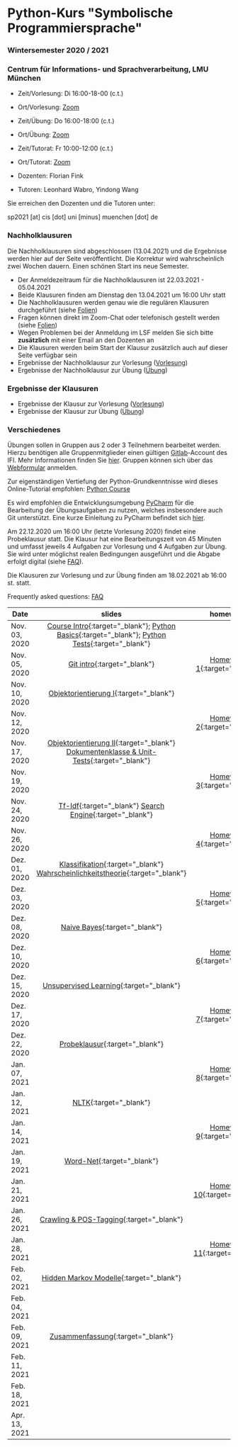 # Python-Kurs "Symbolische Programmiersprache"
### Wintersemester 2020 / 2021
### Centrum für Informations- und Sprachverarbeitung, LMU München

 - Zeit/Vorlesung: Di 16:00-18-00 (c.t.)
 - Ort/Vorlesung: [Zoom](https://lmu-munich.zoom.us/j/8366632112?pwd=cWc3ck5ML0t1c0VnUTZ2Zit2aUpFdz09)

 - Zeit/Übung: Do 16:00-18:00 (c.t.)
 - Ort/Übung: [Zoom](https://lmu-munich.zoom.us/j/8366632112?pwd=cWc3ck5ML0t1c0VnUTZ2Zit2aUpFdz09)

 - Zeit/Tutorat: Fr 10:00-12:00 (c.t.)
 - Ort/Tutorat: [Zoom](https://lmu-munich.zoom.us/j/96068548898?pwd=ZFJDRFFpdGRlWWZ1bEljSnhQQllCUT09)

 - Dozenten: Florian Fink
 - Tutoren: Leonhard Wabro, Yindong Wang

Sie erreichen den Dozenten und die Tutoren unter:

sp2021 [at] cis [dot] uni [minus] muenchen [dot] de

### Nachholklausuren
Die Nachholklausuren sind abgeschlossen (13.04.2021) und die Ergebnisse werden hier auf der Seite veröffentlicht.
Die Korrektur wird wahrscheinlich zwei Wochen dauern.
Einen schönen Start ins neue Semester.

 - Der Anmeldezeitraum für die Nachholklausuren ist 22.03.2021 - 05.04.2021
 - Beide Klausuren finden am Dienstag den 13.04.2021 um 16:00 Uhr statt
 - Die Nachholklausuren werden genau wie die regulären Klausuren durchgeführt (siehe [Folien](zusammenfassung.pdf))
 - Fragen können direkt im Zoom-Chat oder telefonisch gestellt werden (siehe [Folien](zusammenfassung.pdf))
 - Wegen Problemen bei der Anmeldung im LSF melden Sie sich bitte **zusätzlich** mit einer Email an den Dozenten an 
 - Die Klausuren werden beim Start der Klausur zusätzlich auch auf dieser Seite verfügbar sein
 - Ergebnisse der Nachholklausur zur Vorlesung ([Vorlesung](ergebnisse_nachhol_vorlesung.md))
 - Ergebnisse der Nachholklausur zur Übung ([Übung](ergebnisse_nachhol_uebung.md))

### Ergebnisse der Klausuren
 - Ergebnisse der Klausur zur Vorlesung ([Vorlesung](ergebnisse_vorlesung.md))
 - Ergebnisse der Klausur zur Übung ([Übung](ergebnisse_uebung.md))

### Verschiedenes

Übungen sollen in Gruppen aus 2 oder 3 Teilnehmern bearbeitet werden.
Hierzu benötigen alle Gruppenmitglieder einen gültigen
[Gitlab](https://gitlab2.cip.ifi.lmu.de)-Account des IFI.  Mehr Informationen finden Sie
[hier](https://www.rz.ifi.lmu.de/infos/gitlab_de.html).  Gruppen
können sich über das
[Webformular](https://cis.lmu.de/~finkf/sp2021/sp2021) anmelden.

Zur eigenständigen Vertiefung der Python-Grundkenntnisse wird dieses
Online-Tutorial empfohlen: [Python
Course](https://www.python-course.eu/python3_course.php)

Es wird empfohlen die Entwicklungsumgebung
[PyCharm](https://www.jetbrains.com/pycharm) für die Bearbeitung der
Übungsaufgaben zu nutzen, welches insbesondere auch Git
unterstützt. Eine kurze Einleitung zu PyCharm befindet sich
[hier](pycharm.pdf).

Am 22.12.2020 um 16:00 Uhr (letzte Vorlesung 2020) findet eine Probeklausur statt.
Die Klausur hat eine Bearbeitungszeit von 45 Minuten und
umfasst jeweils 4 Aufgaben zur Vorlesung und 4 Aufgaben zur Übung.
Sie wird unter möglichst realen Bedingungen ausgeführt und die Abgabe erfolgt digital (siehe [FAQ](faq.md)).

Die Klausuren zur Vorlesung und zur Übung
finden am 18.02.2021 ab 16:00 st. statt.

Frequently asked questions: [FAQ](faq.md)


| Date | slides | homework | materials |
|-----------------------------|:--------------------------------:|:------:|:-------------------------------------------------------------------|
| Nov. 03, 2020 | [Course Intro](01_intro.pdf){:target="_blank"}; [Python Basics](01_python_recap.pdf){:target="_blank"}; [Python Tests](01_unit_testing.pdf){:target="_blank"} | |  |
| Nov. 05, 2020 | [Git intro](01_git_intro.pdf){:target="_blank"} | [Homework 1](hw01_python_basics.pdf){:target="_blank"} | [Video](https://cis.lmu.de/~finkf/recordings/zoom/sp2021/20201105_uebung.mp4){:target="_blank"} |
| Nov. 10, 2020 | [Objektorientierung I](objektorientierungI.pdf){:target="_blank"} | | [OOP-Script](oop_script.pdf){:target="_blank"} [Video](https://cis.lmu.de/~finkf/recordings/zoom/sp2021/20201110_vorlesung.mp4){:target="_blank"}|
| Nov. 12, 2020 | | [Homework 2](hw02_oop.pdf){:target="_blank"} |[Video](https://cis.lmu.de/~finkf/recordings/zoom/sp2021/20201112_uebung.mp4){:target="_blank"} |
| Nov. 17, 2020 | [Objektorientierung II](03_objects_modules.pdf){:target="_blank"} [Dokumentenklasse & Unit-Tests](03_documents_unittest.pdf){:target="_blank"} | | [Video](https://cis.lmu.de/~finkf/recordings/zoom/sp2021/20201117_vorlesung){:target="_blank"} |
| Nov. 19, 2020 | | [Homework 3](hw03_documents.pdf){:target="_blank"} |[Video](https://cis.lmu.de/~finkf/recordings/zoom/sp2021/20201119_uebung.mp4){:target="_blank"}|
| Nov. 24, 2020 | [Tf-Idf](04_tf_idf.pdf){:target="_blank"} [Search Engine](04_search_engine.pdf){:target="_blank"} | |[Video](https://cis.lmu.de/~finkf/recordings/zoom/sp2021/20201124_vorlesung.mp4){:target="_blank"} |
| Nov. 26, 2020 | |  [Homework 4](hw04_text_search.pdf){:target="_blank"} |[enron.tgz](enron.tgz){:target="_blank"} [Video](https://cis.lmu.de/~finkf/recordings/zoom/sp2021/20201126_uebung.mp4){:target="_blank"}|
| Dez. 01, 2020 | [Klassifikation](05_klassifikation.pdf){:target="_blank"} [Wahrscheinlichkeitstheorie](05_wahrsch.pdf){:target="_blank"} | |  [Video](https://cis.lmu.de/~finkf/recordings/zoom/sp2021/20201201_vorlesung.mp4){:target="_blank"} |
| Dez. 03, 2020 | | [Homework 5](hw05_evaluation.pdf){:target="_blank"} | [Video](https://cis.lmu.de/~finkf/recordings/zoom/sp2021/20201203_uebung.mp4){:target="_blank"} |
| Dez. 08, 2020 | [Naive Bayes](06_naive_bayes.pdf){:target="_blank"} | | [Video](https://cis.lmu.de/~finkf/recordings/zoom/sp2021/20201208_vorlesung.mp4){:target="_blank"} |
| Dez. 10, 2020 | | [Homework 6](hw06_naive_bayes.pdf){:target="_blank"} | [Video](https://cis.lmu.de/~finkf/recordings/zoom/sp2021/20201210_uebung.mp4){:target="_blank"} |
| Dez. 15, 2020 | [Unsupervised Learning](07_unsupervised.pdf){:target="_blank"} | | [Video 1](https://cis.lmu.de/~finkf/recordings/zoom/sp2021/20201215_vorlesung.mp4){:target="_blank"} [Video 2](https://cis.lmu.de/~finkf/recordings/zoom/sp2021/20201215_vorlesung_2.mp4){:target="_blank"}|
| Dez. 17, 2020 | | [Homework 7](hw07_knn.pdf){:target="_blank"} | [20news-bydate.tar.gz](http://qwone.com/~jason/20Newsgroups/20news-bydate.tar.gz){:target="_blank"}  [Video](https://cis.lmu.de/~finkf/recordings/zoom/sp2021/20201217_uebung.mp4){:target="_blank"}|
| Dez. 22, 2020 | [Probeklausur](probe-klausur.pdf){:target="_blank"} | | [Video](https://cis.lmu.de/~finkf/recordings/zoom/sp2021/20201222_vorlesung.mp4){:target="_blank"}|
| Jan. 07, 2021 | | [Homework 8](hw08_kmeans.pdf){:target="_blank"} | [Kurse](courses.txt){:target="_blank"} [Video](https://cis.lmu.de/~finkf/recordings/zoom/sp2021/20210107_uebung.mp4){:target="_blank"}|
| Jan. 12, 2021 | [NLTK](./nltk.pdf){:target="_blank"} | |[Video](https://cis.lmu.de/~finkf/recordings/zoom/sp2021/20210112_vorlesung.mp4){:target="_blank"} |
| Jan. 14, 2021 || [Homework 9](hw09_nltk.pdf){:target="_blank"}|[ada_lovelace.txt](ada_lovelace.txt){:target="_blank"} [Video](https://cis.lmu.de/~finkf/recordings/zoom/sp2021/20210114_uebung.mp4){:target="_blank"}|
| Jan. 19, 2021 | [Word-Net](wordnet.pdf){:target="_blank"} | | [Video](https://cis.lmu.de/~finkf/recordings/zoom/sp2021/20210119_vorlesung.mp4){:target="_blank"} |
| Jan. 21, 2021 || [Homework 10](hw10_wordnet.pdf){:target="_blank"}| [Video](https://cis.lmu.de/~finkf/recordings/zoom/sp2021/20210121_uebung.mp4){:target="_blank"}|
| Jan. 26, 2021 | [Crawling & POS-Tagging](crawling_pos.pdf){:target="_blank"} | | [Video](https://cis.lmu.de/~finkf/recordings/zoom/sp2021/20210126_vorlesung.mp4){:target="_blank"} |
| Jan. 28, 2021 || [Homework 11](hw11_crawling.pdf){:target="_blank"}| [hydrogenics_report.txt](hydrogenics_report.txt){:target="_blank"} [Video](https://cis.lmu.de/~finkf/recordings/zoom/sp2021/20210128_uebung.mp4){:target="_blank"} |
| Feb. 02, 2021 | [Hidden Markov Modelle](hmm.pdf){:target="_blank"} | | [Video](https://cis.lmu.de/~finkf/recordings/zoom/sp2021/20210202_vorlesung.mp4){:target="_blank"} |
| Feb. 04, 2021 |||[Video](https://cis.lmu.de/~finkf/recordings/zoom/sp2021/20210204_uebung.mp4){:target="_blank"} |
| Feb. 09, 2021 | [Zusammenfassung](zusammenfassung.pdf){:target="_blank"} | | [erklaerung.pdf](erklaerung.pdf){:target="_blank"} [Video](https://cis.lmu.de/~finkf/recordings/zoom/sp2021/20210209_vorlesung.mp4){:target="_blank"} |
| Feb. 11, 2021 |||[veroeffentlichung.pdf](veroeffentlichung.pdf){:target="_blank"} [Video](https://cis.lmu.de/~finkf/recordings/zoom/sp2021/20210211_uebung.mp4){:target="_blank"} |
| Feb. 18, 2021 ||||
| Apr. 13, 2021 ||||
